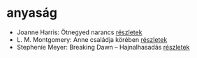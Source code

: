# anyaság

- Joanne Harris: Ötnegyed narancs [részletek](_details/%7Bopf.creator%7D.md#id_1123)
- L. M. Montgomery: Anne családja körében [részletek](_details/%7Bopf.creator%7D.md#id_484)
- Stephenie Meyer: Breaking Dawn – Hajnalhasadás [részletek](_details/%7Bopf.creator%7D.md#id_793)